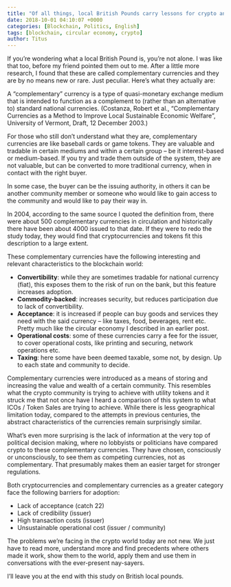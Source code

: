 ```yaml
---
title: "Of all things, local British Pounds carry lessons for crypto and the circular economy"
date: 2018-10-01 04:10:07 +0000
categories: [Blockchain, Politics, English]
tags: [blockchain, circular economy, crypto]
author: Titus
---
```


If you’re wondering what a local British Pound is, you’re not alone. I was like that too, before my friend pointed them out to me. After a little more research, I found that these are called complementary currencies and they are by no means new or rare. Just peculiar. Here’s what they actually are:

A “complementary” currency is a type of quasi-monetary exchange medium that is intended to function as a complement to (rather than an alternative to) standard national currencies. (Costanza, Robert et al., “Complementary Currencies as a Method to Improve Local Sustainable Economic Welfare”, University of Vermont, Draft, 12 December 2003.)

For those who still don’t understand what they are, complementary currencies are like baseball cards or game tokens. They are valuable and tradable in certain mediums and within a certain group – be it interest-based or medium-based. If you try and trade them outside of the system, they are not valuable, but can be converted to more traditional currency, when in contact with the right buyer.

In some case, the buyer can be the issuing authority, in others it can be another community member or someone who would like to gain access to the community and would like to pay their way in.

In 2004, according to the same source I quoted the definition from, there were about 500 complementary currencies in circulation and historically there have been about 4000 issued to that date. If they were to redo the study today, they would find that cryptocurrencies and tokens fit this description to a large extent.

These complementary currencies have the following interesting and relevant characteristics to the blockchain world:

- **Convertibility**: while they are sometimes tradable for national currency (fiat), this exposes them to the risk of run on the bank, but this feature increases adoption.
- **Commodity-backed**: increases security, but reduces participation due to lack of convertibility.
- **Acceptance**: it is increased if people can buy goods and services they need with the said currency – like taxes, food, beverages, rent etc. Pretty much like the circular economy I described in an earlier post.
- **Operational costs**: some of these currencies carry a fee for the issuer, to cover operational costs, like printing and securing, network operations etc.
- **Taxing**: here some have been deemed taxable, some not, by design. Up to each state and community to decide.

Complementary currencies were introduced as a means of storing and increasing the value and wealth of a certain community. This resembles what the crypto community is trying to achieve with utility tokens and it struck me that not once have I heard a comparison of this system to what ICOs / Token Sales are trying to achieve. While there is less geographical limitation today, compared to the attempts in previous centuries, the abstract characteristics of the currencies remain surprisingly similar.

What’s even more surprising is the lack of information at the very top of political decision making, where no lobbyists or politicians have compared crypto to these complementary currencies. They have chosen, consciously or unconsciously, to see them as competing currencies, not as complementary. That presumably makes them an easier target for stronger regulations.

Both cryptocurrencies and complementary currencies as a greater category face the following barriers for adoption:

- Lack of acceptance (catch 22)
- Lack of credibility (issuer)
- High transaction costs (issuer)
- Unsustainable operational cost (issuer / community)

The problems we’re facing in the crypto world today are not new. We just have to read more, understand more and find precedents where others made it work, show them to the world, apply them and use them in conversations with the ever-present nay-sayers.

I’ll leave you at the end with this study on British local pounds.
